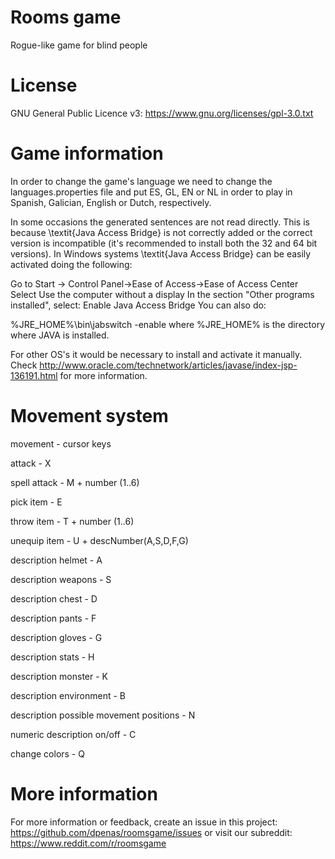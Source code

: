 # Rooms game
Rogue-like game for blind people

# License

GNU General Public Licence v3: https://www.gnu.org/licenses/gpl-3.0.txt

# Game information

In order to change the game's language we need to change the languages.properties file and put ES, GL, EN or NL in order to play in Spanish, Galician, English or Dutch, respectively.

In some occasions the generated sentences are not read directly. This is because \textit{Java Access Bridge} is not correctly added or the correct version is incompatible (it's recommended to install both the 32 and 64 bit versions). In Windows systems \textit{Java Access Bridge} can be easily activated doing the following:

Go to Start -> Control Panel->Ease of Access->Ease of Access Center
Select Use the computer without a display
In the section "Other programs installed", select: Enable Java Access Bridge
You can also do:

%JRE_HOME%\bin\jabswitch -enable
where %JRE_HOME% is the directory where JAVA is installed.

For other OS's it would be necessary to install and activate it manually. Check http://www.oracle.com/technetwork/articles/javase/index-jsp-136191.html for more information.

# Movement system

movement - cursor keys

attack - X

spell attack - M + number (1..6)

pick item - E

throw item - T + number (1..6)

unequip item - U + descNumber(A,S,D,F,G)

description helmet - A

description weapons - S

description chest - D

description pants - F

description gloves - G

description stats - H

description monster - K

description environment - B

description possible movement positions - N

numeric description on/off - C

change colors - Q

# More information

For more information or feedback, create an issue in this project: https://github.com/dpenas/roomsgame/issues or visit our subreddit: https://www.reddit.com/r/roomsgame

